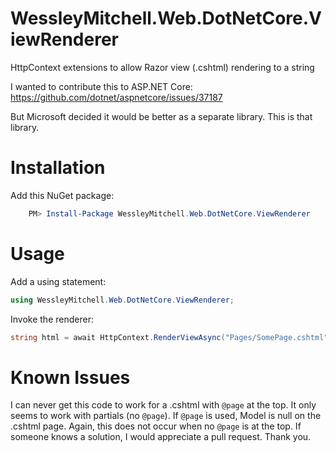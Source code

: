 # WessleyMitchell.Web.DotNetCore.ViewRenderer
HttpContext extensions to allow Razor view (.cshtml) rendering to a string

I wanted to contribute this to ASP.NET Core:  https://github.com/dotnet/aspnetcore/issues/37187

But Microsoft decided it would be better as a separate library.  This is that library.

# Installation

Add this NuGet package:
```powershell
    PM> Install-Package WessleyMitchell.Web.DotNetCore.ViewRenderer
```

# Usage
Add a using statement:
```c#
using WessleyMitchell.Web.DotNetCore.ViewRenderer;
```
Invoke the renderer:
```c#
string html = await HttpContext.RenderViewAsync("Pages/SomePage.cshtml", new SomePageModel("X"), isMainPage: false);
```

# Known Issues

I can never get this code to work for a .cshtml with `@page` at the top.  It only seems to work with partials (no `@page`).  If `@page` is used, Model is null on the .cshtml page. Again, this does not occur when no `@page` is at the top.  If someone knows a solution, I would appreciate a pull request.  Thank you.
